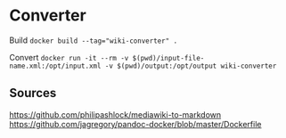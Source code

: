 Converter
=========

Build
`docker build --tag="wiki-converter" .`

Convert
`docker run -it --rm -v $(pwd)/input-file-name.xml:/opt/input.xml -v $(pwd)/output:/opt/output wiki-converter`



Sources
-------

https://github.com/philipashlock/mediawiki-to-markdown
https://github.com/jagregory/pandoc-docker/blob/master/Dockerfile
